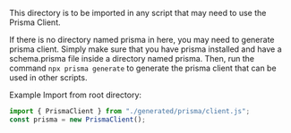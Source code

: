 This directory is to be imported in any script that may need to use the Prisma Client.

If there is no directory named prisma in here, you may need to generate prisma client.
Simply make sure that you have prisma installed and have a schema.prisma file inside a directory named prisma.
Then, run the command ```npx prisma generate``` to generate the prisma client that can be used
in other scripts.

Example Import from root directory:

```javascript
import { PrismaClient } from "./generated/prisma/client.js";
const prisma = new PrismaClient();
```

